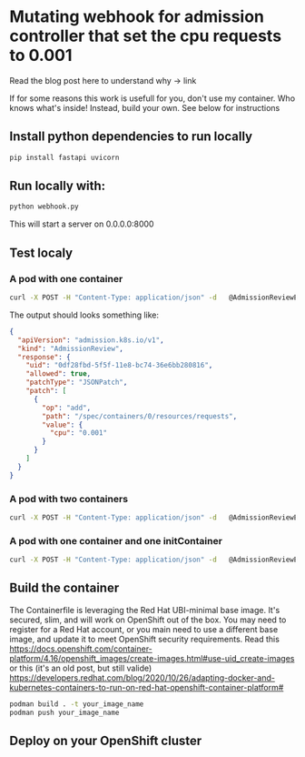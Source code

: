 # Mutating webhook for admission controller that set the cpu requests to 0.001

Read the blog post here to understand why -> link

If for some reasons this work is usefull for you, don't use my container. Who knows what's inside!
Instead, build your own. See below for instructions

## Install python dependencies to run locally

```bash
pip install fastapi uvicorn
```

## Run locally with:
```bash
python webhook.py
```

This will start a server on 0.0.0.0:8000

## Test localy

### A pod with one container

```bash
curl -X POST -H "Content-Type: application/json" -d   @AdmissionReviewExamples/container.json http://localhost:8000/mutate | jq .
```
The output should looks something like:

```json
{
  "apiVersion": "admission.k8s.io/v1",
  "kind": "AdmissionReview",
  "response": {
    "uid": "0df28fbd-5f5f-11e8-bc74-36e6bb280816",
    "allowed": true,
    "patchType": "JSONPatch",
    "patch": [
      {
        "op": "add",
        "path": "/spec/containers/0/resources/requests",
        "value": {
          "cpu": "0.001"
        }
      }
    ]
  }
}

```

### A pod with two containers
```bash
curl -X POST -H "Content-Type: application/json" -d   @AdmissionReviewExamples/containers.json http://localhost:8000/mutate | jq .
```

### A pod with one container and one initContainer
```bash
curl -X POST -H "Content-Type: application/json" -d   @AdmissionReviewExamples/container_initContainer.json http://localhost:8000/mutate | jq .
```




## Build the container

The Containerfile is leveraging the Red Hat UBI-minimal base image. It's secured, slim, and will work on OpenShift out of the box. You may need to register for a Red Hat account, or you main need to use a different base image, and update it to meet OpenShift security requirements. Read this https://docs.openshift.com/container-platform/4.16/openshift_images/create-images.html#use-uid_create-images or this (it's an old post, but still valide) https://developers.redhat.com/blog/2020/10/26/adapting-docker-and-kubernetes-containers-to-run-on-red-hat-openshift-container-platform#

```bash
podman build . -t your_image_name
podman push your_image_name
```

## Deploy on your OpenShift cluster

